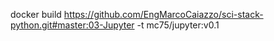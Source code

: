   docker build https://github.com/EngMarcoCaiazzo/sci-stack-python.git#master:03-Jupyter -t mc75/jupyter:v0.1
